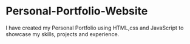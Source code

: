# Personal-Portfolio-Website
I have created my Personal Portfolio using HTML,css and JavaScript to showcase my skills, projects and experience.